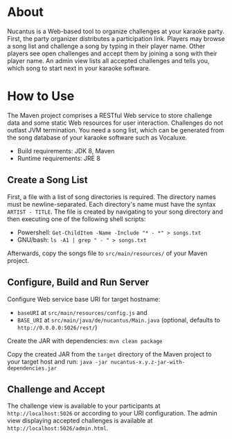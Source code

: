 # About
Nucantus is a Web-based tool to organize challenges at your karaoke party. First, the party organizer distributes a participation link. Players may browse a song list and challenge a song by typing in their player name. Other players see open challenges and accept them by joining a song with their player name. An admin view lists all accepted challenges and tells you, which song to start next in your karaoke software.

# How to Use
The Maven project comprises a RESTful Web service to store challenge data and some static Web resources for user interaction. Challenges do not outlast JVM termination. You need a song list, which can be generated from the song database of your karaoke software such as Vocaluxe.

* Build requirements: JDK 8, Maven
* Runtime requirements: JRE 8

## Create a Song List
First, a file with a list of song directories is required. The directory names must be newline-separated. Each directory's name must have the syntax `ARTIST - TITLE`. The file is created by navigating to your song directory and then executing one of the following shell scripts:

* Powershell: `Get-ChildItem -Name -Include "* - *" > songs.txt`
* GNU/bash: `ls -A1 | grep " - " > songs.txt`

Afterwards, copy the songs file to `src/main/resources/` of your Maven project.

## Configure, Build and Run Server
Configure Web service base URI for target hostname:

* `baseURI` at `src/main/resources/config.js` and
* `BASE_URI` at `src/main/java/de/nucantus/Main.java` (optional, defaults to `http://0.0.0.0:5026/rest/`)

Create the JAR with dependencies: `mvn clean package`

Copy the created JAR from the `target` directory of the Maven project to your target host and run: `java -jar nucantus-x.y.z-jar-with-dependencies.jar` 

## Challenge and Accept
The challenge view is available to your participants at `http://localhost:5026` or according to your URI configuration. The admin view displaying accepted challenges is available at `http://localhost:5026/admin.html`.